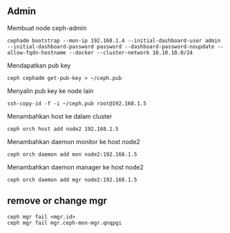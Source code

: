 ## Admin
Membuat node ceph-admin
```
cephadm bootstrap --mon-ip 192.168.1.4 --initial-dashboard-user admin --initial-dashboard-password password --dashboard-password-noupdate --allow-fqdn-hostname --docker --cluster-network 10.10.10.0/24
```

Mendapatkan pub key
```
ceph cephadm get-pub-key > ~/ceph.pub
```

Menyalin pub key ke node lain
```
ssh-copy-id -f -i ~/ceph.pub root@192.168.1.5
```

Menambahkan host ke dalam cluster
```
ceph orch host add node2 192.168.1.5
```

Menambahkan daemon monitor ke host node2
```
ceph orch daemon add mon node2:192.168.1.5
```

Menambahkan daemon manager ke host node2
```
ceph orch daemon add mgr node2:192.168.1.5
```

## remove or change mgr 
```
ceph mgr fail <mgr.id>
ceph mgr fail mgr.ceph-mon-mgr.qnqpgi
```
